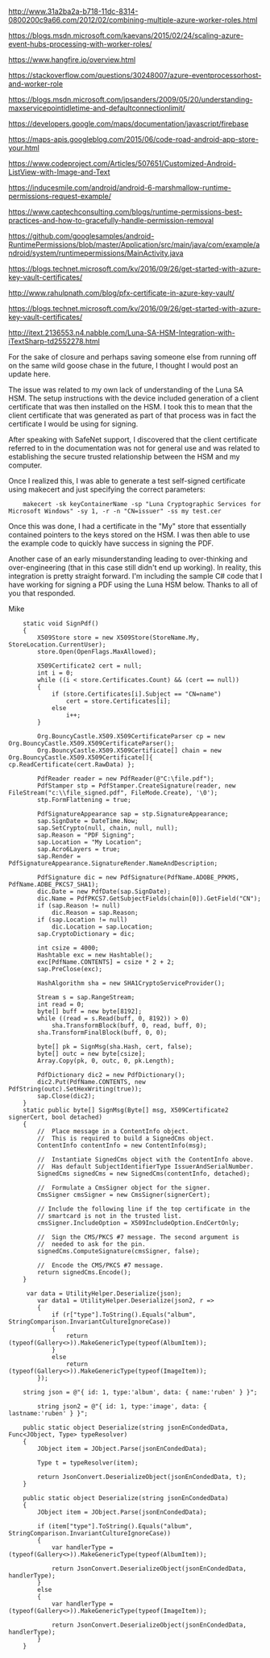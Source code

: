 # 

http://www.31a2ba2a-b718-11dc-8314-0800200c9a66.com/2012/02/combining-multiple-azure-worker-roles.html

https://blogs.msdn.microsoft.com/kaevans/2015/02/24/scaling-azure-event-hubs-processing-with-worker-roles/

https://www.hangfire.io/overview.html

https://stackoverflow.com/questions/30248007/azure-eventprocessorhost-and-worker-role

https://blogs.msdn.microsoft.com/jpsanders/2009/05/20/understanding-maxservicepointidletime-and-defaultconnectionlimit/

https://developers.google.com/maps/documentation/javascript/firebase

https://maps-apis.googleblog.com/2015/06/code-road-android-app-store-your.html

https://www.codeproject.com/Articles/507651/Customized-Android-ListView-with-Image-and-Text

https://inducesmile.com/android/android-6-marshmallow-runtime-permissions-request-example/

https://www.captechconsulting.com/blogs/runtime-permissions-best-practices-and-how-to-gracefully-handle-permission-removal

https://github.com/googlesamples/android-RuntimePermissions/blob/master/Application/src/main/java/com/example/android/system/runtimepermissions/MainActivity.java

https://blogs.technet.microsoft.com/kv/2016/09/26/get-started-with-azure-key-vault-certificates/

http://www.rahulpnath.com/blog/pfx-certificate-in-azure-key-vault/

https://blogs.technet.microsoft.com/kv/2016/09/26/get-started-with-azure-key-vault-certificates/

http://itext.2136553.n4.nabble.com/Luna-SA-HSM-Integration-with-iTextSharp-td2552278.html

For the sake of closure and perhaps saving someone else from running off on the same wild goose chase in the future, I thought I would post an update here. 

The issue was related to my own lack of understanding of the Luna SA HSM.  The setup instructions with the device included generation of a client certificate that was then installed on the HSM.  I took this to mean that the client certificate that was generated as part of that process was in fact the certificate I would be using for signing. 

After speaking with SafeNet support, I discovered that the client certificate referred to in the documentation was not for general use and was related to establishing the secure trusted relationship between the HSM and my computer. 

Once I realized this, I was able to generate a test self-signed certificate using makecert and just specifying the correct parameters: 

        makecert -sk keyContainerName -sp "Luna Cryptographic Services for Microsoft Windows" -sy 1, -r -n "CN=issuer" -ss my test.cer 

Once this was done, I had a certificate in the "My" store that essentially contained pointers to the keys stored on the HSM.  I was then able to use the example code to quickly have success in signing the PDF. 

Another case of an early misunderstanding leading to over-thinking and over-engineering (that in this case still didn't end up working).  In reality, this integration is pretty straight forward.  I'm including the sample C# code that I have working for signing a PDF using the Luna HSM below. Thanks to all of you that responded. 

Mike 


        static void SignPdf() 
        { 
            X509Store store = new X509Store(StoreName.My, StoreLocation.CurrentUser); 
            store.Open(OpenFlags.MaxAllowed); 

            X509Certificate2 cert = null; 
            int i = 0; 
            while ((i < store.Certificates.Count) && (cert == null)) 
            { 
                if (store.Certificates[i].Subject == "CN=name") 
                    cert = store.Certificates[i]; 
                else 
                    i++; 
            } 

            Org.BouncyCastle.X509.X509CertificateParser cp = new Org.BouncyCastle.X509.X509CertificateParser(); 
            Org.BouncyCastle.X509.X509Certificate[] chain = new Org.BouncyCastle.X509.X509Certificate[]{ cp.ReadCertificate(cert.RawData) }; 

            PdfReader reader = new PdfReader(@"C:\file.pdf"); 
            PdfStamper stp = PdfStamper.CreateSignature(reader, new FileStream("c:\\file_signed.pdf", FileMode.Create), '\0'); 
            stp.FormFlattening = true; 

            PdfSignatureAppearance sap = stp.SignatureAppearance; 
            sap.SignDate = DateTime.Now; 
            sap.SetCrypto(null, chain, null, null); 
            sap.Reason = "PDF Signing"; 
            sap.Location = "My Location"; 
            sap.Acro6Layers = true; 
            sap.Render = PdfSignatureAppearance.SignatureRender.NameAndDescription; 

            PdfSignature dic = new PdfSignature(PdfName.ADOBE_PPKMS, PdfName.ADBE_PKCS7_SHA1); 
            dic.Date = new PdfDate(sap.SignDate); 
            dic.Name = PdfPKCS7.GetSubjectFields(chain[0]).GetField("CN"); 
            if (sap.Reason != null) 
                dic.Reason = sap.Reason; 
            if (sap.Location != null) 
                dic.Location = sap.Location; 
            sap.CryptoDictionary = dic; 

            int csize = 4000; 
            Hashtable exc = new Hashtable(); 
            exc[PdfName.CONTENTS] = csize * 2 + 2; 
            sap.PreClose(exc); 

            HashAlgorithm sha = new SHA1CryptoServiceProvider(); 

            Stream s = sap.RangeStream; 
            int read = 0; 
            byte[] buff = new byte[8192]; 
            while ((read = s.Read(buff, 0, 8192)) > 0) 
                sha.TransformBlock(buff, 0, read, buff, 0); 
            sha.TransformFinalBlock(buff, 0, 0); 

            byte[] pk = SignMsg(sha.Hash, cert, false); 
            byte[] outc = new byte[csize]; 
            Array.Copy(pk, 0, outc, 0, pk.Length); 

            PdfDictionary dic2 = new PdfDictionary(); 
            dic2.Put(PdfName.CONTENTS, new PdfString(outc).SetHexWriting(true)); 
            sap.Close(dic2); 
        } 
        static public byte[] SignMsg(Byte[] msg, X509Certificate2 signerCert, bool detached) 
        { 
            //  Place message in a ContentInfo object. 
            //  This is required to build a SignedCms object. 
            ContentInfo contentInfo = new ContentInfo(msg); 

            //  Instantiate SignedCms object with the ContentInfo above. 
            //  Has default SubjectIdentifierType IssuerAndSerialNumber. 
            SignedCms signedCms = new SignedCms(contentInfo, detached); 

            //  Formulate a CmsSigner object for the signer. 
            CmsSigner cmsSigner = new CmsSigner(signerCert); 

            // Include the following line if the top certificate in the 
            // smartcard is not in the trusted list. 
            cmsSigner.IncludeOption = X509IncludeOption.EndCertOnly; 

            //  Sign the CMS/PKCS #7 message. The second argument is 
            //  needed to ask for the pin. 
            signedCms.ComputeSignature(cmsSigner, false); 

            //  Encode the CMS/PKCS #7 message. 
            return signedCms.Encode(); 
        } 
        
         var data = UtilityHelper.Deserialize(json);
            var data1 = UtilityHelper.Deserialize(json2, r => 
            {
                if (r["type"].ToString().Equals("album", StringComparison.InvariantCultureIgnoreCase))
                {
                    return (typeof(Gallery<>)).MakeGenericType(typeof(AlbumItem));  
                }
                else
                    return (typeof(Gallery<>)).MakeGenericType(typeof(ImageItem));  
            });
            
        string json = @"{ id: 1, type:'album', data: { name:'ruben' } }";

            string json2 = @"{ id: 1, type:'image', data: { lastname:'ruben' } }";
        
        public static object Deserialize(string jsonEnCondedData, Func<JObject, Type> typeResolver)
        {
            JObject item = JObject.Parse(jsonEnCondedData);

            Type t = typeResolver(item);

            return JsonConvert.DeserializeObject(jsonEnCondedData, t);            
        }

        public static object Deserialize(string jsonEnCondedData)
        {
            JObject item = JObject.Parse(jsonEnCondedData);            

            if (item["type"].ToString().Equals("album", StringComparison.InvariantCultureIgnoreCase))
            {
                var handlerType = (typeof(Gallery<>)).MakeGenericType(typeof(AlbumItem));

                return JsonConvert.DeserializeObject(jsonEnCondedData, handlerType);
            }
            else
            {
                var handlerType = (typeof(Gallery<>)).MakeGenericType(typeof(ImageItem));

                return JsonConvert.DeserializeObject(jsonEnCondedData, handlerType);
            }
        }
